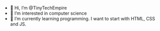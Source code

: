 - 👋 Hi, I’m @TinyTechEmpire
- 👀 I’m interested in computer science
- 🌱 I’m currently learning programming. I want to start with HTML, CSS and JS.

<!---
TinyTechEmpire/TinyTechEmpire is a ✨ special ✨ repository because its `README.md` (this file) appears on your GitHub profile.
You can click the Preview link to take a look at your changes.
--->
